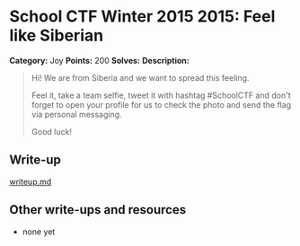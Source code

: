 # School CTF Winter 2015 2015: Feel like Siberian

**Category:** Joy
**Points:** 200
**Solves:** 
**Description:**

> Hi! We are from Siberia and we want to spread this feeling.
> 
> 
> Feel it, take a team selfie, tweet it with hashtag #SchoolCTF and don't forget to open your profile for us to check the photo and send the flag via personal messaging.
> 
> 
> Good luck!


## Write-up

[writeup.md](./writeup.md)

## Other write-ups and resources

* none yet
